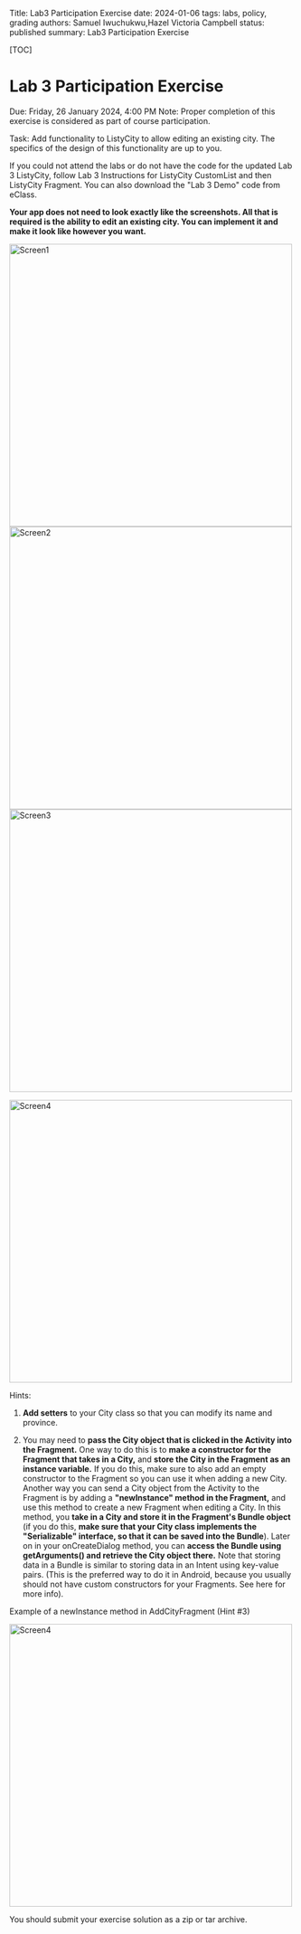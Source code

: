 Title: Lab3 Participation Exercise
date: 2024-01-06
tags: labs, policy, grading
authors: Samuel Iwuchukwu,Hazel Victoria Campbell
status: published
summary: Lab3 Participation Exercise

[TOC]

# Lab 3 Participation Exercise

Due: Friday, 26 January 2024, 4:00 PM
Note: Proper completion of this exercise is considered as part of course participation.

Task: Add functionality to ListyCity to allow editing an existing city. The specifics of the design of this functionality are up to you.

If you could not attend the labs or do not have the code for the updated Lab 3 ListyCity, follow Lab 3 Instructions for ListyCity CustomList and then ListyCity Fragment. You can also download the "Lab 3 Demo" code from eClass.

**Your app does not need to look exactly like the screenshots. All that is required is the ability to edit an existing city. You can implement it and make it look like however you want.**

<p align="left">
  <img src="/content/general/slides/img1_lab3.png" alt="Screen1" width="500" style="margin-right: 20px;"/>
  <img src="/content/general/slides/img2_lab3.png" alt="Screen2" width="500" style="margin-right: 20px;"/>
  <img src="/content/general/slides/img3_lab3.png" alt="Screen3" width="500" style="margin-right: 20px;"/>
</p>

<p align="left">
  <img src="/content/general/slides/img4_lab3.png" alt="Screen4" width="500" style="margin-right: 20px;"/>
</p>

Hints:
1. **Add setters** to your City class so that you can modify its name and province.

2. You may need to **pass the City object that is clicked in the Activity into the Fragment.** One way to do this is to **make a constructor for the Fragment that takes in a City,** and **store the City in the Fragment as an instance variable.** If you do this, make sure to also add an empty constructor to the Fragment so you can use it when adding a new City.
Another way you can send a City object from the Activity to the Fragment is by adding a **"newInstance" method in the Fragment,** and use this method to create a new Fragment when editing a City. In this method, you **take in a City and store it in the Fragment's Bundle object** (if you do this, **make sure that your City class implements the "Serializable" interface, so that it can be saved into the Bundle**). Later on in your onCreateDialog method, you can **access the Bundle using getArguments() and retrieve the City object there.** Note that storing data in a Bundle is similar to storing data in an Intent using key-value pairs. (This is the preferred way to do it in Android, because you usually should not have custom constructors for your Fragments. See here for more info).

Example of a newInstance method in AddCityFragment (Hint #3) 

<p align="left">
  <img src="/content/general/slides/img4_lab2.png" alt="Screen4" width="500" style="margin-right: 20px;"/>
</p>

You should submit your exercise solution as a zip or tar archive.